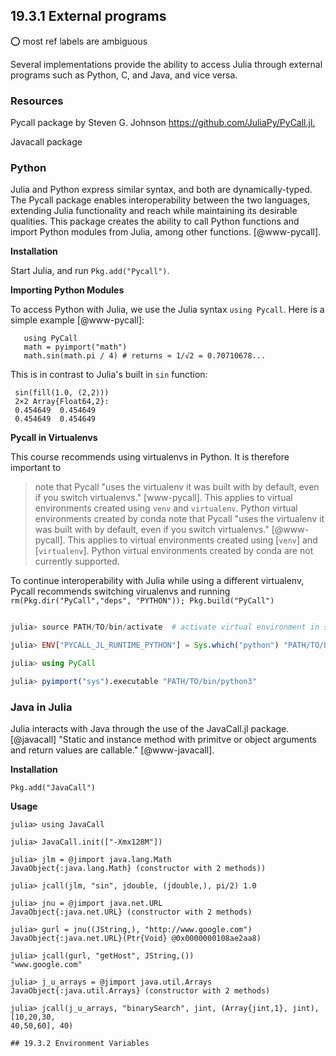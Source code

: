
## 19.3.1 External programs

:o: most ref labels are ambiguous

Several implementations provide the ability to access Julia through external
programs such as Python, C, and Java, and vice versa.

### Resources

Pycall package by Steven G. Johnson <https://github.com/JuliaPy/PyCall.jl.>

Javacall package

### Python

Julia and Python express similar syntax, and both are dynamically-typed. The
Pycall package  enables interoperability between the two languages, extending
Julia functionality and reach while maintaining its desirable qualities. This
package creates the ability to call Python functions and import Python modules
from Julia, among other functions. [@www-pycall].

**Installation**

Start Julia, and run `Pkg.add("Pycall")`.

**Importing Python Modules**

To access Python with Julia, we use the Julia syntax `using Pycall`. Here is a
simple example [@www-pycall]:

       using PyCall
       math = pyimport("math")
       math.sin(math.pi / 4) # returns ≈ 1/√2 = 0.70710678...


This is in contrast to Julia's built in	`sin` function:

     sin(fill(1.0, (2,2)))
     2×2 Array{Float64,2}:
     0.454649  0.454649
     0.454649  0.454649

**Pycall in Virtualenvs**

This course recommends using virtualenvs in Python. It is therefore important to
>note that Pycall "uses the virtualenv it was built with by default, even if you
switch virtualenvs." [www-pycall]. This applies to virtual environments created
using `venv` and `virtualenv`. Python virtual environments created by conda
note that Pycall "uses the virtualenv it was built with by default, even if you
switch virtualenvs." [@www-pycall]. This applies to virtual environments created
using [`venv`] and [`virtualenv`]. Python virtual environments created by conda
are not currently supported. 

To continue interoperability with Julia while using a different virtualenv,
Pycall recommends switching virualenvs and running `rm(Pkg.dir("PyCall","deps",
"PYTHON")); Pkg.build("PyCall")`

``` julia

julia> source PATH/TO/bin/activate  # activate virtual environment in system shell

julia> ENV["PYCALL_JL_RUNTIME_PYTHON"] = Sys.which("python") "PATH/TO/bin/python3"

julia> using PyCall

julia> pyimport("sys").executable "PATH/TO/bin/python3"
```


### Java in Julia

Julia interacts with Java through the use of the JavaCall.jl package.
[@javacall] "Static and instance method with primitve or object arguments and 
return values are callable." [@www-javacall]. 

**Installation**

```
Pkg.add("JavaCall")
```

**Usage**

```
julia> using JavaCall

julia> JavaCall.init(["-Xmx128M"])

julia> jlm = @jimport java.lang.Math
JavaObject{:java.lang.Math} (constructor with 2 methods))

julia> jcall(jlm, "sin", jdouble, (jdouble,), pi/2) 1.0

julia> jnu = @jimport java.net.URL
JavaObject{:java.net.URL} (constructor with 2 methods)

julia> gurl = jnu((JString,), "http://www.google.com")
JavaObject{:java.net.URL}(Ptr{Void} @0x0000000108ae2aa8)

julia> jcall(gurl, "getHost", JString,())
"www.google.com"

julia> j_u_arrays = @jimport java.util.Arrays
JavaObject{:java.util.Arrays} (constructor with 2 methods)

julia> jcall(j_u_arrays, "binarySearch", jint, (Array{jint,1}, jint), [10,20,30,
40,50,60], 40)

## 19.3.2 Environment Variables
